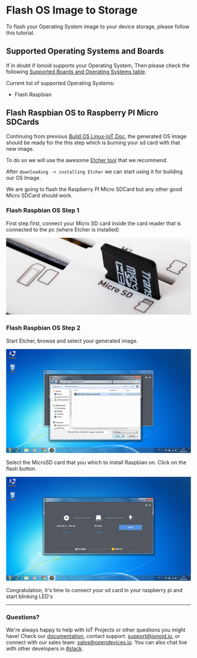 # Flash OS Image to Storage

To flash your Operating System image to your device storage, please
follow this tutorial.

## Supported Operating Systems and Boards

If in doubt if Ionoid supports your Operating System, Then please check the following [Supported Boards and Operating Systems table](https://docs.ionoid.io/#/../NewProject/newProject?id=supported-boards-and-operating-systems-table).

Current list of supported Operating Systems:
 - Flash Raspbian


## Flash Raspbian OS to Raspberry PI Micro SDCards

Continuing from previous [Build OS Linux-IoT Doc](https://docs.ionoid.io/#/../NewDevice/newDevice?id=build-os-linux-iot),
the generated OS image should be ready for the this step which is burning your sd card with that new image.

To do so we will use the awesome [Etcher tool](https://etcher.io/) that we recommend.

After `downloading -> installing Etcher` we can start using it for building our OS Image.

We are going to flash the Raspberry PI Micro SDCard but any other good Micro SDCard should work.

### Flash Raspbian OS Step 1

First step first, connect your Micro SD card inside the card reader that is connected to the pc (where Etcher is installed) 

![insert card](./SDcardReader.jpg)

### Flash Raspbian OS Step 2 

Start Etcher, browse and select your generated image.

![Select os](EtcherSelectWindows.png)

Select the MicroSD card that you which to install Raspbian on.
Click on the flash button.

![Select sd card](EtcherFlashWindows.png)

Congratulation, it's time to connect your sd card in your raspberry pi and start blinking LED's

---


### Questions?
We're always happy to help with IoT Projects or other questions you might have! Check our [documentation](https://docs.ionoid.io/#/), contact support: support@ionoid.io, or connect with our sales team: sales@opendevices.io. You can also chat live with other developers in  [#slack](https://ionoidcommunity.slack.com/join/shared_invite/enQtNTAzMTEwMTc5NDc2LTM2ODgxY2VmYTljNjM2NTNmZmVjYTEzY2Q4NTgyZTljYzI3MzhiZGRlODkzNTE3NTE3ODk5ZmFjNjYzOGRjZTM).
